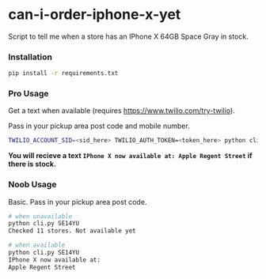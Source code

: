 # can-i-order-iphone-x-yet

Script to tell me when a store has an IPhone X 64GB Space Gray in stock.

### Installation

```bash
pip install -r requirements.txt
```

### Pro Usage

Get a text when available (requires https://www.twilio.com/try-twilio).

Pass in your pickup area post code and mobile number.

```bash
TWILIO_ACCOUNT_SID=<sid_here> TWILIO_AUTH_TOKEN=<token_here> python cli.py SW33XB 447944423432
```

**You will recieve a text `IPhone X now available at: Apple Regent Street` if there is stock.**

### Noob Usage

Basic. Pass in your pickup area post code.

```bash
# when unavailable
python cli.py SE14YU
Checked 11 stores. Not available yet

# when available
python cli.py SE14YU
IPhone X now available at:
Apple Regent Street
```
